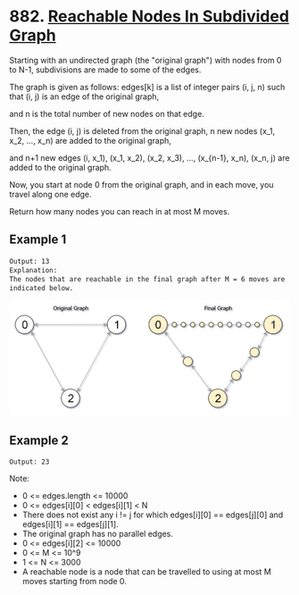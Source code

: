 # 882. [Reachable Nodes In Subdivided Graph](https://leetcode.com/problems/reachable-nodes-in-subdivided-graph/)

Starting with an undirected graph (the "original graph") with nodes from 0 to N-1, subdivisions are made to some of the edges.

The graph is given as follows: edges[k] is a list of integer pairs (i, j, n) such that (i, j) is an edge of the original graph,

and n is the total number of new nodes on that edge. 

Then, the edge (i, j) is deleted from the original graph, n new nodes (x_1, x_2, ..., x_n) are added to the original graph,

and n+1 new edges (i, x_1), (x_1, x_2), (x_2, x_3), ..., (x_{n-1}, x_n), (x_n, j) are added to the original graph.

Now, you start at node 0 from the original graph, and in each move, you travel along one edge. 

Return how many nodes you can reach in at most M moves.

## Example 1

```Input: edges = [[0,1,10],[0,2,1],[1,2,2]], M = 6, N = 3
Output: 13
Explanation:
The nodes that are reachable in the final graph after M = 6 moves are indicated below.
```

![reachable notes](nodes.png "Title")

## Example 2

```Input: edges = [[0,1,4],[1,2,6],[0,2,8],[1,3,1]], M = 10, N = 4
Output: 23
```

Note:

- 0 <= edges.length <= 10000
- 0 <= edges[i][0] < edges[i][1] < N
- There does not exist any i != j for which edges[i][0] == edges[j][0] and edges[i][1] == edges[j][1].
- The original graph has no parallel edges.
- 0 <= edges[i][2] <= 10000
- 0 <= M <= 10^9
- 1 <= N <= 3000
- A reachable node is a node that can be travelled to using at most M moves starting from node 0.
